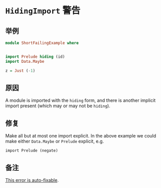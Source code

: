# `HidingImport` 警告

## 举例

```purescript
module ShortFailingExample where


import Prelude hiding (id)
import Data.Maybe

z = Just (-1)
```

## 原因

A module is imported with the `hiding` form, and there is another implicit import present (which may or may not be `hiding`).

## 修复

Make all but at most one import explicit. In the above example we could make either `Data.Maybe` or `Prelude` explicit, e.g.

```
import Prelude (negate)
```

## 备注

[This error is auto-fixable](../guides/Error-Suggestions.md).